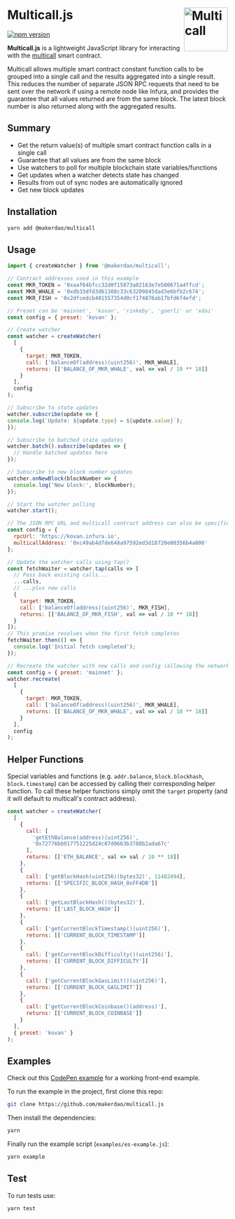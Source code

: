 # Multicall.js <img width="100" align="right" alt="Multicall" src="https://user-images.githubusercontent.com/304108/55666937-320cb180-5888-11e9-907b-48ba66150523.png" />

[![npm version](https://img.shields.io/npm/v/@makerdao/multicall.svg?style=flat-square)](https://www.npmjs.com/package/@makerdao/multicall)

**Multicall.js** is a lightweight JavaScript library for interacting with the [multicall](https://github.com/makerdao/multicall) smart contract.

Multicall allows multiple smart contract constant function calls to be grouped into a single call and the results aggregated into a single result. This reduces the number of separate JSON RPC requests that need to be sent over the network if using a remote node like Infura, and provides the guarantee that all values returned are from the same block. The latest block number is also returned along with the aggregated results.

## Summary

- Get the return value(s) of multiple smart contract function calls in a single call
- Guarantee that all values are from the same block
- Use watchers to poll for multiple blockchain state variables/functions
- Get updates when a watcher detects state has changed
- Results from out of sync nodes are automatically ignored
- Get new block updates

## Installation

```bash
yarn add @makerdao/multicall
```

## Usage

```javascript
import { createWatcher } from '@makerdao/multicall';

// Contract addresses used in this example
const MKR_TOKEN = '0xaaf64bfcc32d0f15873a02163e7e500671a4ffcd';
const MKR_WHALE = '0xdb33dfd3d61308c33c63209845dad3e6bfb2c674';
const MKR_FISH = '0x2dfcedcb401557354d0cf174876ab17bfd6f4efd';

// Preset can be 'mainnet', 'kovan', 'rinkeby', 'goerli' or 'xdai'
const config = { preset: 'kovan' };

// Create watcher
const watcher = createWatcher(
  [
    {
      target: MKR_TOKEN,
      call: ['balanceOf(address)(uint256)', MKR_WHALE],
      returns: [['BALANCE_OF_MKR_WHALE', val => val / 10 ** 18]]
    }
  ],
  config
);

// Subscribe to state updates
watcher.subscribe(update => {
console.log(`Update: ${update.type} = ${update.value}`);
});

// Subscribe to batched state updates
watcher.batch().subscribe(updates => {
  // Handle batched updates here
});

// Subscribe to new block number updates
watcher.onNewBlock(blockNumber => {
  console.log('New block:', blockNumber);
});

// Start the watcher polling
watcher.start();
```

```javascript
// The JSON RPC URL and multicall contract address can also be specified in the config:
const config = {
  rpcUrl: 'https://kovan.infura.io',
  multicallAddress: '0xc49ab4d7de648a97592ed3d18720e00356b4a806'
};
```

```javascript
// Update the watcher calls using tap()
const fetchWaiter = watcher.tap(calls => [
  // Pass back existing calls...
  ...calls,
  // ...plus new calls
  {
    target: MKR_TOKEN,
    call: ['balanceOf(address)(uint256)', MKR_FISH],
    returns: [['BALANCE_OF_MKR_FISH', val => val / 10 ** 18]]
  }
]);
// This promise resolves when the first fetch completes
fetchWaiter.then(() => {
  console.log('Initial fetch completed');
});
```

```javascript
// Recreate the watcher with new calls and config (allowing the network to be changed)
const config = { preset: 'mainnet' };
watcher.recreate(
  [
    {
      target: MKR_TOKEN,
      call: ['balanceOf(address)(uint256)', MKR_WHALE],
      returns: [['BALANCE_OF_MKR_WHALE', val => val / 10 ** 18]]
    }
  ],
  config
);
```

## Helper Functions
Special variables and functions (e.g. `addr.balance`, `block.blockhash`, `block.timestamp`) can be accessed by calling their corresponding helper function.
To call these helper functions simply omit the `target` property (and it will default to multicall's contract address).
```javascript
const watcher = createWatcher(
  [
    {
      call: [
        'getEthBalance(address)(uint256)', 
        '0x72776bb917751225d24c07d0663b3780b2ada67c'
      ],
      returns: [['ETH_BALANCE', val => val / 10 ** 18]]
    },
    {
      call: ['getBlockHash(uint256)(bytes32)', 11482494],
      returns: [['SPECIFIC_BLOCK_HASH_0xFF4DB']]
    },
    {
      call: ['getLastBlockHash()(bytes32)'],
      returns: [['LAST_BLOCK_HASH']]
    },
    {
      call: ['getCurrentBlockTimestamp()(uint256)'],
      returns: [['CURRENT_BLOCK_TIMESTAMP']]
    },
    {
      call: ['getCurrentBlockDifficulty()(uint256)'],
      returns: [['CURRENT_BLOCK_DIFFICULTY']]
    },
    {
      call: ['getCurrentBlockGasLimit()(uint256)'],
      returns: [['CURRENT_BLOCK_GASLIMIT']]
    },
    {
      call: ['getCurrentBlockCoinbase()(address)'],
      returns: [['CURRENT_BLOCK_COINBASE']]
    }
  ],
  { preset: 'kovan' }
);
```

## Examples

Check out this [CodePen example](https://codepen.io/michaelelliot/pen/MxEpNX?editors=0010) for a working front-end example.

To run the example in the project, first clone this repo:

```bash
git clone https://github.com/makerdao/multicall.js
```

Then install the dependencies:

```bash
yarn
```

Finally run the example script (`examples/es-example.js`):

```bash
yarn example
```

## Test

To run tests use:

```bash
yarn test
```
